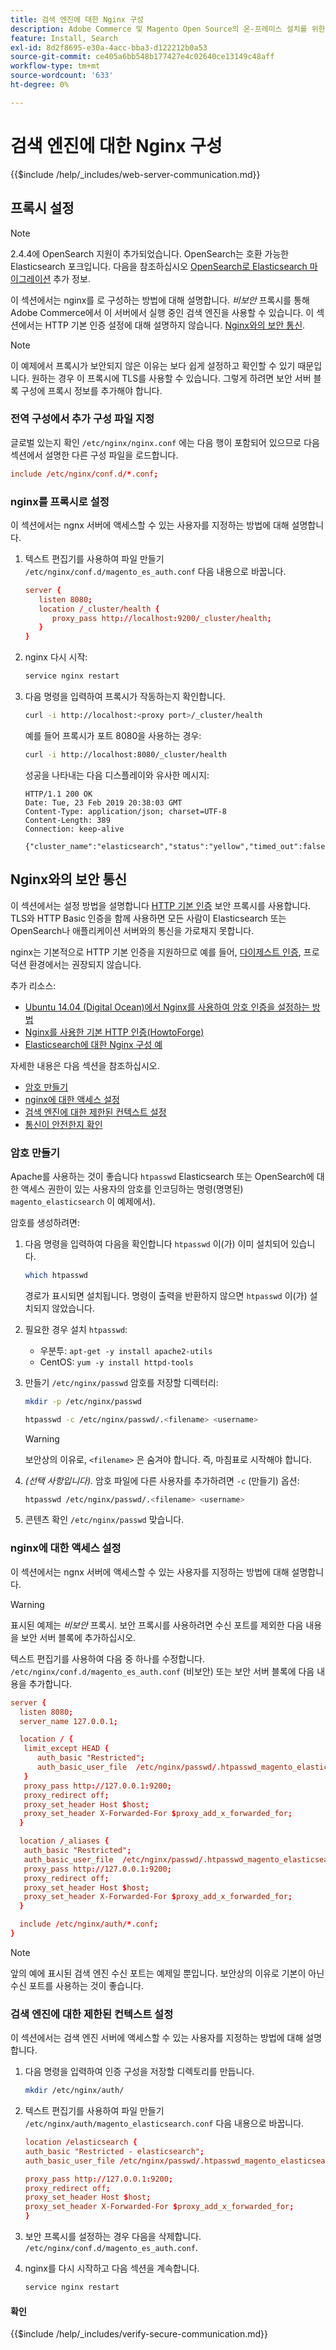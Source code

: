 ```yaml
---
title: 검색 엔진에 대한 Nginx 구성
description: Adobe Commerce 및 Magento Open Source의 온-프레미스 설치를 위한 Nginx 웹 서버를 사용하여 검색 엔진을 구성하려면 다음 단계를 따르십시오.
feature: Install, Search
exl-id: 8d2f8695-e30a-4acc-bba3-d122212b0a53
source-git-commit: ce405a6bb548b177427e4c02640ce13149c48aff
workflow-type: tm+mt
source-wordcount: '633'
ht-degree: 0%

---
```


# 검색 엔진에 대한 Nginx 구성

{{$include /help/_includes/web-server-communication.md}}

## 프록시 설정

>[!NOTE]
>
>2.4.4에 OpenSearch 지원이 추가되었습니다. OpenSearch는 호환 가능한 Elasticsearch 포크입니다. 다음을 참조하십시오 [OpenSearch로 Elasticsearch 마이그레이션](../../../upgrade/prepare/opensearch-migration.md) 추가 정보.

이 섹션에서는 nginx를 로 구성하는 방법에 대해 설명합니다. *비보안* 프록시를 통해 Adobe Commerce에서 이 서버에서 실행 중인 검색 엔진을 사용할 수 있습니다. 이 섹션에서는 HTTP 기본 인증 설정에 대해 설명하지 않습니다. [Nginx와의 보안 통신](#secure-communication-with-nginx).

>[!NOTE]
>
>이 예제에서 프록시가 보안되지 않은 이유는 보다 쉽게 설정하고 확인할 수 있기 때문입니다. 원하는 경우 이 프록시에 TLS를 사용할 수 있습니다. 그렇게 하려면 보안 서버 블록 구성에 프록시 정보를 추가해야 합니다.

### 전역 구성에서 추가 구성 파일 지정

글로벌 있는지 확인 `/etc/nginx/nginx.conf` 에는 다음 행이 포함되어 있으므로 다음 섹션에서 설명한 다른 구성 파일을 로드합니다.

```conf
include /etc/nginx/conf.d/*.conf;
```

### nginx를 프록시로 설정

이 섹션에서는 ngnx 서버에 액세스할 수 있는 사용자를 지정하는 방법에 대해 설명합니다.

1. 텍스트 편집기를 사용하여 파일 만들기 `/etc/nginx/conf.d/magento_es_auth.conf` 다음 내용으로 바꿉니다.

   ```conf
   server {
      listen 8080;
      location /_cluster/health {
         proxy_pass http://localhost:9200/_cluster/health;
      }
   }
   ```

1. nginx 다시 시작:

   ```bash
   service nginx restart
   ```

1. 다음 명령을 입력하여 프록시가 작동하는지 확인합니다.

   ```bash
   curl -i http://localhost:<proxy port>/_cluster/health
   ```

   예를 들어 프록시가 포트 8080을 사용하는 경우:

   ```bash
   curl -i http://localhost:8080/_cluster/health
   ```

   성공을 나타내는 다음 디스플레이와 유사한 메시지:

   ```terminal
   HTTP/1.1 200 OK
   Date: Tue, 23 Feb 2019 20:38:03 GMT
   Content-Type: application/json; charset=UTF-8
   Content-Length: 389
   Connection: keep-alive
   
   {"cluster_name":"elasticsearch","status":"yellow","timed_out":false,"number_of_nodes":1,"number_of_data_nodes":1,"active_primary_shards":5,"active_shards":5,"relocating_shards":0,"initializing_shards":0,"unassigned_shards":5,"delayed_unassigned_shards":0,"number_of_pending_tasks":0,"number_of_in_flight_fetch":0,"task_max_waiting_in_queue_millis":0,"active_shards_percent_as_number":50.0}
   ```

## Nginx와의 보안 통신

이 섹션에서는 설정 방법을 설명합니다 [HTTP 기본 인증](https://nginx.org/en/docs/http/ngx_http_auth_basic_module.html) 보안 프록시를 사용합니다. TLS와 HTTP Basic 인증을 함께 사용하면 모든 사람이 Elasticsearch 또는 OpenSearch나 애플리케이션 서버와의 통신을 가로채지 못합니다.

nginx는 기본적으로 HTTP 기본 인증을 지원하므로 예를 들어, [다이제스트 인증](https://www.nginx.com/resources/wiki/modules/auth_digest/), 프로덕션 환경에서는 권장되지 않습니다.

추가 리소스:

* [Ubuntu 14.04 (Digital Ocean)에서 Nginx를 사용하여 암호 인증을 설정하는 방법](https://www.digitalocean.com/community/tutorials/how-to-set-up-password-authentication-with-nginx-on-ubuntu-14-04)
* [Nginx를 사용한 기본 HTTP 인증(HowtoForge)](https://www.howtoforge.com/basic-http-authentication-with-nginx)
* [Elasticsearch에 대한 Nginx 구성 예](https://gist.github.com/karmi/b0a9b4c111ed3023a52d)

자세한 내용은 다음 섹션을 참조하십시오.

* [암호 만들기](#create-a-password)
* [nginx에 대한 액세스 설정](#set-up-access-to-nginx)
* [검색 엔진에 대한 제한된 컨텍스트 설정](#set-up-a-restricted-context-for-the-search-engine)
* [통신이 안전한지 확인](#secure-communication-with-nginx)

### 암호 만들기

Apache를 사용하는 것이 좋습니다 `htpasswd` Elasticsearch 또는 OpenSearch에 대한 액세스 권한이 있는 사용자의 암호를 인코딩하는 명령(명명된) `magento_elasticsearch` 이 예제에서).

암호를 생성하려면:

1. 다음 명령을 입력하여 다음을 확인합니다 `htpasswd` 이(가) 이미 설치되어 있습니다.

   ```bash
   which htpasswd
   ```

   경로가 표시되면 설치됩니다. 명령이 출력을 반환하지 않으면 `htpasswd` 이(가) 설치되지 않았습니다.

1. 필요한 경우 설치 `htpasswd`:

   * 우분투: `apt-get -y install apache2-utils`
   * CentOS: `yum -y install httpd-tools`

1. 만들기 `/etc/nginx/passwd` 암호를 저장할 디렉터리:

   ```bash
   mkdir -p /etc/nginx/passwd
   ```

   ```bash
   htpasswd -c /etc/nginx/passwd/.<filename> <username>
   ```

   >[!WARNING]
   >
   >보안상의 이유로, `<filename>` 은 숨겨야 합니다. 즉, 마침표로 시작해야 합니다.

1. *(선택 사항입니다).* 암호 파일에 다른 사용자를 추가하려면 `-c` (만들기) 옵션:

   ```bash
   htpasswd /etc/nginx/passwd/.<filename> <username>
   ```

1. 콘텐츠 확인 `/etc/nginx/passwd` 맞습니다.

### nginx에 대한 액세스 설정

이 섹션에서는 ngnx 서버에 액세스할 수 있는 사용자를 지정하는 방법에 대해 설명합니다.

>[!WARNING]
>
>표시된 예제는 *비보안* 프록시. 보안 프록시를 사용하려면 수신 포트를 제외한 다음 내용을 보안 서버 블록에 추가하십시오.

텍스트 편집기를 사용하여 다음 중 하나를 수정합니다. `/etc/nginx/conf.d/magento_es_auth.conf` (비보안) 또는 보안 서버 블록에 다음 내용을 추가합니다.

```conf
server {
  listen 8080;
  server_name 127.0.0.1;

  location / {
   limit_except HEAD {
      auth_basic "Restricted";
      auth_basic_user_file  /etc/nginx/passwd/.htpasswd_magento_elasticsearch;
   }
   proxy_pass http://127.0.0.1:9200;
   proxy_redirect off;
   proxy_set_header Host $host;
   proxy_set_header X-Forwarded-For $proxy_add_x_forwarded_for;
  }

  location /_aliases {
   auth_basic "Restricted";
   auth_basic_user_file  /etc/nginx/passwd/.htpasswd_magento_elasticsearch;
   proxy_pass http://127.0.0.1:9200;
   proxy_redirect off;
   proxy_set_header Host $host;
   proxy_set_header X-Forwarded-For $proxy_add_x_forwarded_for;
  }

  include /etc/nginx/auth/*.conf;
}
```

>[!NOTE]
>
>앞의 예에 표시된 검색 엔진 수신 포트는 예제일 뿐입니다. 보안상의 이유로 기본이 아닌 수신 포트를 사용하는 것이 좋습니다.

### 검색 엔진에 대한 제한된 컨텍스트 설정

이 섹션에서는 검색 엔진 서버에 액세스할 수 있는 사용자를 지정하는 방법에 대해 설명합니다.

1. 다음 명령을 입력하여 인증 구성을 저장할 디렉토리를 만듭니다.

   ```bash
   mkdir /etc/nginx/auth/
   ```

1. 텍스트 편집기를 사용하여 파일 만들기 `/etc/nginx/auth/magento_elasticsearch.conf` 다음 내용으로 바꿉니다.

   ```conf
   location /elasticsearch {
   auth_basic "Restricted - elasticsearch";
   auth_basic_user_file /etc/nginx/passwd/.htpasswd_magento_elasticsearch;
   
   proxy_pass http://127.0.0.1:9200;
   proxy_redirect off;
   proxy_set_header Host $host;
   proxy_set_header X-Forwarded-For $proxy_add_x_forwarded_for;
   }
   ```

1. 보안 프록시를 설정하는 경우 다음을 삭제합니다. `/etc/nginx/conf.d/magento_es_auth.conf`.
1. nginx를 다시 시작하고 다음 섹션을 계속합니다.

   ```bash
   service nginx restart
   ```

#### 확인

{{$include /help/_includes/verify-secure-communication.md}}
